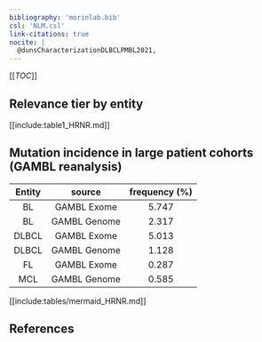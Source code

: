 ```yaml
---
bibliography: 'morinlab.bib'
csl: 'NLM.csl'
link-citations: true
nocite: |
  @dunsCharacterizationDLBCLPMBL2021, 
---
```


[[_TOC_]]




## Relevance tier by entity

[[include:table1_HRNR.md]]


## Mutation incidence in large patient cohorts (GAMBL reanalysis)

|Entity|source |frequency (%)|
|:------:|:----:|:----:|
|BL|GAMBL Exome |5.747 |
|BL|GAMBL Genome |2.317 |
|DLBCL|GAMBL Exome |5.013 |
|DLBCL|GAMBL Genome |1.128 |
|FL|GAMBL Exome |0.287 |
|MCL|GAMBL Genome |0.585 |


[[include:tables/mermaid_HRNR.md]]

## References


